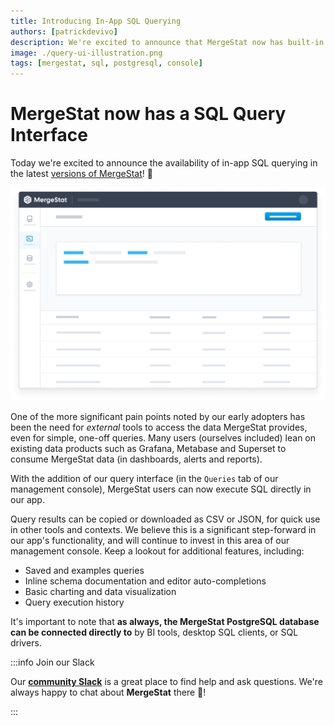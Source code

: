 ```yaml
---
title: Introducing In-App SQL Querying
authors: [patrickdevivo]
description: We're excited to announce that MergeStat now has built-in SQL querying.
image: ./query-ui-illustration.png
tags: [mergestat, sql, postgresql, console]
---
```


# MergeStat now has a SQL Query Interface

Today we're excited to announce the availability of in-app SQL querying in the latest [versions of MergeStat](https://github.com/mergestat/mergestat/releases)! 🎉

![Screenshot of the Query UI](query-ui-illustration.png)

One of the more significant pain points noted by our early adopters has been the need for *external* tools to access the data MergeStat provides, even for simple, one-off queries.
Many users (ourselves included) lean on existing data products such as Grafana, Metabase and Superset to consume MergeStat data (in dashboards, alerts and reports).

With the addition of our query interface (in the `Queries` tab of our management console), MergeStat users can now execute SQL directly in our app.

Query results can be copied or downloaded as CSV or JSON, for quick use in other tools and contexts.
We believe this is a significant step-forward in our app's functionality, and will continue to invest in this area of our management console.
Keep a lookout for additional features, including:

- Saved and examples queries
- Inline schema documentation and editor auto-completions
- Basic charting and data visualization
- Query execution history

It's important to note that **as always, the MergeStat PostgreSQL database can be connected directly to** by BI tools, desktop SQL clients, or SQL drivers.

:::info Join our Slack

Our [**community Slack**](https://join.slack.com/t/mergestatcommunity/shared_invite/zt-xvvtvcz9-w3JJVIdhLgEWrVrKKNXOYg) is a great place to find help and ask questions. We're always happy to chat about **MergeStat** there 🎉!

:::
